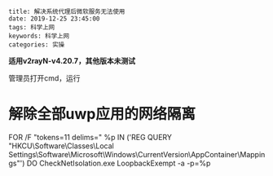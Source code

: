 ```
title: 解决系统代理后微软服务无法使用
date: 2019-12-25 23:45:00
tags: 科学上网
keywords: 科学上网
categories: 实操
```



**适用v2rayN-v4.20.7，其他版本未测试**

管理员打开cmd，运行
# 解除全部uwp应用的网络隔离
FOR /F "tokens=11 delims=\" %p IN ('REG QUERY "HKCU\Software\Classes\Local Settings\Software\Microsoft\Windows\CurrentVersion\AppContainer\Mappings"') DO CheckNetIsolation.exe LoopbackExempt -a -p=%p